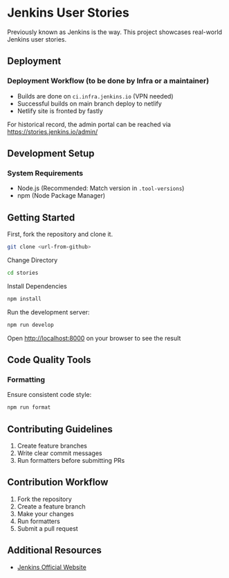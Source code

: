 # Jenkins User Stories

Previously known as Jenkins is the way. This project showcases real-world Jenkins user stories.

## Deployment

### Deployment Workflow (to be done by Infra or a maintainer)

* Builds are done on `ci.infra.jenkins.io` (VPN needed)
* Successful builds on main branch deploy to netlify
* Netlify site is fronted by fastly



For historical record, the admin portal can be reached via https://stories.jenkins.io/admin/

## Development Setup

### System Requirements

- Node.js (Recommended: Match version in `.tool-versions`)
- npm (Node Package Manager)

## Getting Started

First, fork the repository and clone it.

```bash
git clone <url-from-github>
```

Change Directory

```bash
cd stories
```

Install Dependencies

```bash
npm install
```

Run the development server:

```bash
npm run develop

```

Open [http://localhost:8000](http://localhost:8000) on your browser to see the result

## Code Quality Tools

### Formatting

Ensure consistent code style:

```bash
npm run format
```

## Contributing Guidelines

1. Create feature branches
2. Write clear commit messages
3. Run formatters before submitting PRs

## Contribution Workflow

1. Fork the repository
2. Create a feature branch
3. Make your changes
4. Run formatters
5. Submit a pull request

## Additional Resources

- [Jenkins Official Website](https://www.jenkins.io/)

